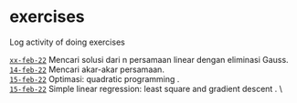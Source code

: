# exercises
Log activity of doing exercises

[`xx-feb-22`](pers_linear) Mencari solusi dari n persamaan linear dengan eliminasi Gauss. \
[`14-feb-22`](root) Mencari akar-akar persamaan. \
[`15-feb-22`](quad_prog) Optimasi: quadratic programming . \
[`15-feb-22`](slr) Simple linear regression: least square and gradient descent  . \

